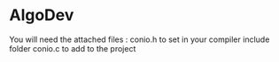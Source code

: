 # AlgoDev

You will need the attached files :
conio.h to set in your compiler include folder
conio.c to add to the project
